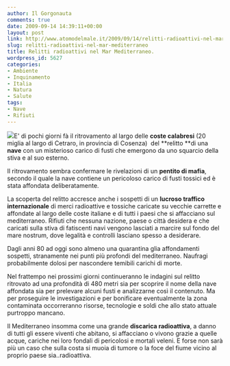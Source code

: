 ```yaml
---
author: Il Gorgonauta
comments: true
date: 2009-09-14 14:39:11+00:00
layout: post
link: http://www.atomodelmale.it/2009/09/14/relitti-radioattivi-nel-mar-mediterraneo/
slug: relitti-radioattivi-nel-mar-mediterraneo
title: Relitti radioattivi nel Mar Mediterraneo.
wordpress_id: 5627
categories:
- Ambiente
- Inquinamento
- Italia
- Natura
- Salute
tags:
- Nave
- Rifiuti
---
```


[![](http://www.atomodelmale.it/wp-content/uploads/2009/09/relitto-calabria-300x192.jpg)](http://www.atomodelmale.it/wp-content/uploads/2009/09/relitto-calabria.jpg)E' di pochi giorni fà il ritrovamento al largo delle **coste calabresi** (20 miglia al largo di Cetraro, in provincia di Cosenza)  del **relitto **di una **nave** con un misterioso carico di fusti che emergono da uno squarcio della stiva e al suo esterno.

Il ritrovamento sembra confermare le rivelazioni di un **pentito di mafia**, secondo il quale la nave contiene un pericoloso carico di fusti tossici ed è stata affondata deliberatamente.

La scoperta del relitto accresce anche i sospetti di un **lucroso traffico internazionale** di merci radioattive e tossiche caricate su vecchie carrette e affondate al largo delle coste italiane e di tutti i paesi che si affacciano sul mediterraneo. Rifiuti che nessuna nazione, paese o città desidera e che caricati sulla stiva di fatiscenti navi vengono lasciati a marcire sul fondo del mare nostrum, dove legalità e controlli lasciano spesso a desiderare.

<!-- more -->


Dagli anni 80 ad oggi sono almeno una quarantina glia affondamenti sospetti, stranamente nei punti più profondi del mediterraneo. Naufragi probabilmente dolosi per nascondere temibili carichi di morte.

Nel frattempo nei prossimi giorni continueranno le indagini sul relitto ritrovato ad una profondità di 480 metri sia per scoprire il nome della nave affondata sia per prelevare alcuni fusti e analizzarne così il contenuto. Ma per proseguire le investigazioni e per bonificare eventualmente la zona contaminata occorreranno risorse, tecnologie e soldi che allo stato attuale purtroppo mancano.

Il Mediterraneo insomma come una grande **discarica radioattiva**, a danno di tutti gli essere viventi che abitano, si affacciano o vivono grazie a quelle acque, cariche nei loro fondali di pericolosi e mortali veleni. E forse non sarà più un caso che sulla costa si muoia di tumore o la foce del fiume vicino al proprio paese sia..radioattiva.
